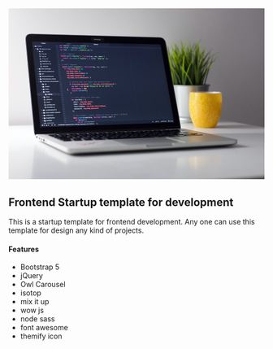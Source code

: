 <img src="screenshot.jfif">

## Frontend Startup template for development 
This is a startup template for frontend development. Any one can use this template for design any kind of projects. 


#### Features 
- Bootstrap 5 
- jQuery 
- Owl Carousel 
- isotop 
- mix it up 
- wow js
- node sass 
- font awesome 
- themify icon
